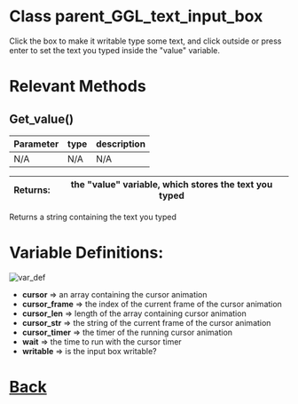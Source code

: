 # Class parent_GGL_text_input_box

Click the box to make it writable type some text, and click outside or press enter to set the text you typed 	inside the "value" variable. 

# Relevant Methods

## Get_value()

| Parameter   |  type   |              description                   |
|--           |       --|--                                          |
|  N/A  |   N/A   |  N/A    |

| Returns:  |  the "value" variable, which stores the text you typed |
|--         |                                                        --|

Returns a string containing the text you typed

# Variable Definitions:

![var_def](https://github.com/Ced30/GML-GUI-Library-GGL-Documentation/blob/main/Images/API/GGL_instance/parent_GGL_text_input_box.png)

- **cursor**        => an array containing the cursor animation
- **cursor_frame**  => the index of the current frame of the cursor animation
- **cursor_len**    => length of the array containing cursor animation
- **cursor_str**    => the string of the current frame of the cursor animation
- **cursor_timer**  => the timer of the running cursor animation
- **wait**          => the time to run with the cursor timer
- **writable**      => is the input box writable?

# [Back](https://github.com/Ced30/GML-GUI-Library-GGL-Documentation/blob/main/API/Instance%20Classes.md)
